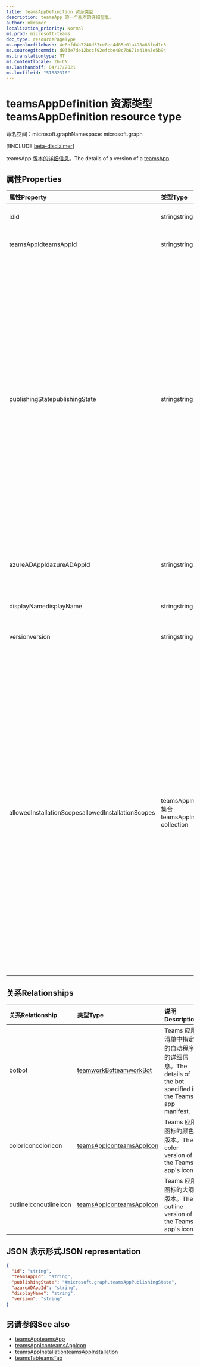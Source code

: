 ```yaml
---
title: teamsAppDefinition 资源类型
description: teamsApp 的一个版本的详细信息。
author: nkramer
localization_priority: Normal
ms.prod: microsoft-teams
doc_type: resourcePageType
ms.openlocfilehash: 4e8bfd4b7248d37ce8ec4d85e01a498a88fed1c3
ms.sourcegitcommit: d033e7de12bccf92efcbe40c7b671e419a3e5b94
ms.translationtype: MT
ms.contentlocale: zh-CN
ms.lasthandoff: 04/17/2021
ms.locfileid: "51882318"
---
```

# <a name="teamsappdefinition-resource-type"></a><span data-ttu-id="e6fab-103">teamsAppDefinition 资源类型</span><span class="sxs-lookup"><span data-stu-id="e6fab-103">teamsAppDefinition resource type</span></span>

<span data-ttu-id="e6fab-104">命名空间：microsoft.graph</span><span class="sxs-lookup"><span data-stu-id="e6fab-104">Namespace: microsoft.graph</span></span>

[!INCLUDE [beta-disclaimer](../../includes/beta-disclaimer.md)]

<span data-ttu-id="e6fab-105">teamsApp [版本的详细信息](teamsapp.md)。</span><span class="sxs-lookup"><span data-stu-id="e6fab-105">The details of a version of a [teamsApp](teamsapp.md).</span></span>

## <a name="properties"></a><span data-ttu-id="e6fab-106">属性</span><span class="sxs-lookup"><span data-stu-id="e6fab-106">Properties</span></span>

| <span data-ttu-id="e6fab-107">属性</span><span class="sxs-lookup"><span data-stu-id="e6fab-107">Property</span></span>            | <span data-ttu-id="e6fab-108">类型</span><span class="sxs-lookup"><span data-stu-id="e6fab-108">Type</span></span>     | <span data-ttu-id="e6fab-109">说明</span><span class="sxs-lookup"><span data-stu-id="e6fab-109">Description</span></span>                                            |
|:------------------- |:-------- |:------------------------------------------------------ |
| <span data-ttu-id="e6fab-110">id</span><span class="sxs-lookup"><span data-stu-id="e6fab-110">id</span></span>                  | <span data-ttu-id="e6fab-111">string</span><span class="sxs-lookup"><span data-stu-id="e6fab-111">string</span></span>   | <span data-ttu-id="e6fab-112">唯一 ID (Teams 应用 ID) 。</span><span class="sxs-lookup"><span data-stu-id="e6fab-112">A unique ID (not the Teams app ID).</span></span>                     |
| <span data-ttu-id="e6fab-113">teamsAppId</span><span class="sxs-lookup"><span data-stu-id="e6fab-113">teamsAppId</span></span>          | <span data-ttu-id="e6fab-114">string</span><span class="sxs-lookup"><span data-stu-id="e6fab-114">string</span></span>   | <span data-ttu-id="e6fab-115">Teams 应用清单中的 ID。</span><span class="sxs-lookup"><span data-stu-id="e6fab-115">The ID from the Teams app manifest.</span></span>                    |
| <span data-ttu-id="e6fab-116">publishingState</span><span class="sxs-lookup"><span data-stu-id="e6fab-116">publishingState</span></span>     | <span data-ttu-id="e6fab-117">string</span><span class="sxs-lookup"><span data-stu-id="e6fab-117">string</span></span>   | <span data-ttu-id="e6fab-118">Teams 应用特定版本的已发布状态。</span><span class="sxs-lookup"><span data-stu-id="e6fab-118">The published status of a specific version of a Teams app.</span></span> <span data-ttu-id="e6fab-119">可能的值是：</span><span class="sxs-lookup"><span data-stu-id="e6fab-119">Possible values are:</span></span></br><span data-ttu-id="e6fab-120">`submitted` — Teams 应用的特定版本已提交，正在审查中。</span><span class="sxs-lookup"><span data-stu-id="e6fab-120">`submitted` — The specific version of the Teams app has been submitted and is under review.</span></span> </br><span data-ttu-id="e6fab-121">`published`  — 发布特定版本的 Teams 应用的请求已由管理员批准，并且该应用已发布。</span><span class="sxs-lookup"><span data-stu-id="e6fab-121">`published`  — The request to publish the specific version of the Teams app has been approved by the admin and the app is published.</span></span> </br> <span data-ttu-id="e6fab-122">`rejected` — 管理员拒绝了发布 Teams 应用的特定版本的请求。</span><span class="sxs-lookup"><span data-stu-id="e6fab-122">`rejected` — The request to publish the specific version of the Teams app was rejected by the admin.</span></span> |
| <span data-ttu-id="e6fab-123">azureADAppId</span><span class="sxs-lookup"><span data-stu-id="e6fab-123">azureADAppId</span></span>        | <span data-ttu-id="e6fab-124">string</span><span class="sxs-lookup"><span data-stu-id="e6fab-124">string</span></span>   | <span data-ttu-id="e6fab-125">Teams WebApplicationInfo.Id 清单中的设置。</span><span class="sxs-lookup"><span data-stu-id="e6fab-125">The WebApplicationInfo.Id from the Teams app manifest.</span></span> |
| <span data-ttu-id="e6fab-126">displayName</span><span class="sxs-lookup"><span data-stu-id="e6fab-126">displayName</span></span>         | <span data-ttu-id="e6fab-127">string</span><span class="sxs-lookup"><span data-stu-id="e6fab-127">string</span></span>   | <span data-ttu-id="e6fab-128">应用开发人员提供的应用的名称。</span><span class="sxs-lookup"><span data-stu-id="e6fab-128">The name of the app provided by the app developer.</span></span>     |
| <span data-ttu-id="e6fab-129">version</span><span class="sxs-lookup"><span data-stu-id="e6fab-129">version</span></span>             | <span data-ttu-id="e6fab-130">string</span><span class="sxs-lookup"><span data-stu-id="e6fab-130">string</span></span>   | <span data-ttu-id="e6fab-131">应用程序的版本号。</span><span class="sxs-lookup"><span data-stu-id="e6fab-131">The version number of the application.</span></span>                 |
| <span data-ttu-id="e6fab-132">allowedInstallationScopes</span><span class="sxs-lookup"><span data-stu-id="e6fab-132">allowedInstallationScopes</span></span> | <span data-ttu-id="e6fab-133">teamsAppInstallationScope 集合</span><span class="sxs-lookup"><span data-stu-id="e6fab-133">teamsAppInstallationScope collection</span></span> | <span data-ttu-id="e6fab-134">可在其中安装 Teams 应用的范围集合。</span><span class="sxs-lookup"><span data-stu-id="e6fab-134">A collection of scopes where the Teams app can be installed.</span></span> <span data-ttu-id="e6fab-135">可能的值是：</span><span class="sxs-lookup"><span data-stu-id="e6fab-135">Possible values are:</span></span></br><span data-ttu-id="e6fab-136">`team` — 指示 Teams 应用可以安装在团队中，并有权访问该团队的数据。</span><span class="sxs-lookup"><span data-stu-id="e6fab-136">`team` — Indicates that the Teams app can be installed within a team and is authorized to access that team's data.</span></span> </br><span data-ttu-id="e6fab-137">`groupChat`  — 指示 Teams 应用可以安装在群聊中，并有权访问该群聊的数据。</span><span class="sxs-lookup"><span data-stu-id="e6fab-137">`groupChat`  — Indicates that the Teams app can be installed within a group chat and is authorized to access that group chat's data.</span></span> </br> <span data-ttu-id="e6fab-138">`personal` — 指示 Teams 应用可以安装在用户的个人范围内，并有权访问该用户的数据。</span><span class="sxs-lookup"><span data-stu-id="e6fab-138">`personal` — Indicates that the Teams app can be installed in the personal scope of a user and is authorized to access that user's data.</span></span> | 

## <a name="relationships"></a><span data-ttu-id="e6fab-139">关系</span><span class="sxs-lookup"><span data-stu-id="e6fab-139">Relationships</span></span>

| <span data-ttu-id="e6fab-140">关系</span><span class="sxs-lookup"><span data-stu-id="e6fab-140">Relationship</span></span>   | <span data-ttu-id="e6fab-141">类型</span><span class="sxs-lookup"><span data-stu-id="e6fab-141">Type</span></span>                           | <span data-ttu-id="e6fab-142">说明</span><span class="sxs-lookup"><span data-stu-id="e6fab-142">Description</span></span>                                                 |
|:-------------- |:------------------------------ |:----------------------------------------------------------- |
| <span data-ttu-id="e6fab-143">bot</span><span class="sxs-lookup"><span data-stu-id="e6fab-143">bot</span></span>            |[<span data-ttu-id="e6fab-144">teamworkBot</span><span class="sxs-lookup"><span data-stu-id="e6fab-144">teamworkBot</span></span>](teamworkbot.md)   | <span data-ttu-id="e6fab-145">Teams 应用清单中指定的自动程序的详细信息。</span><span class="sxs-lookup"><span data-stu-id="e6fab-145">The details of the bot specified in the Teams app manifest.</span></span> |
| <span data-ttu-id="e6fab-146">colorIcon</span><span class="sxs-lookup"><span data-stu-id="e6fab-146">colorIcon</span></span>      |[<span data-ttu-id="e6fab-147">teamsAppIcon</span><span class="sxs-lookup"><span data-stu-id="e6fab-147">teamsAppIcon</span></span>](teamsappicon.md) | <span data-ttu-id="e6fab-148">Teams 应用图标的颜色版本。</span><span class="sxs-lookup"><span data-stu-id="e6fab-148">The color version of the Teams app's icon.</span></span>                   |
| <span data-ttu-id="e6fab-149">outlineIcon</span><span class="sxs-lookup"><span data-stu-id="e6fab-149">outlineIcon</span></span>    |[<span data-ttu-id="e6fab-150">teamsAppIcon</span><span class="sxs-lookup"><span data-stu-id="e6fab-150">teamsAppIcon</span></span>](teamsappicon.md) | <span data-ttu-id="e6fab-151">Teams 应用图标的大纲版本。</span><span class="sxs-lookup"><span data-stu-id="e6fab-151">The outline version of the Teams app's icon.</span></span>                 |

## <a name="json-representation"></a><span data-ttu-id="e6fab-152">JSON 表示形式</span><span class="sxs-lookup"><span data-stu-id="e6fab-152">JSON representation</span></span>

<!-- {
  "blockType": "resource",
  "@odata.type": "microsoft.graph.teamsAppDefinition",
  "baseType": "microsoft.graph.entity"
}-->

```json
{
  "id": "string",
  "teamsAppId": "string",
  "publishingState": "#microsoft.graph.teamsAppPublishingState",
  "azureADAppId": "string",
  "displayName": "string",
  "version": "string"
}
```

## <a name="see-also"></a><span data-ttu-id="e6fab-153">另请参阅</span><span class="sxs-lookup"><span data-stu-id="e6fab-153">See also</span></span>

- [<span data-ttu-id="e6fab-154">teamsApp</span><span class="sxs-lookup"><span data-stu-id="e6fab-154">teamsApp</span></span>](teamsapp.md)
- [<span data-ttu-id="e6fab-155">teamsAppIcon</span><span class="sxs-lookup"><span data-stu-id="e6fab-155">teamsAppIcon</span></span>](teamsappicon.md)
- [<span data-ttu-id="e6fab-156">teamsAppInstallation</span><span class="sxs-lookup"><span data-stu-id="e6fab-156">teamsAppInstallation</span></span>](teamsappinstallation.md)
- [<span data-ttu-id="e6fab-157">teamsTab</span><span class="sxs-lookup"><span data-stu-id="e6fab-157">teamsTab</span></span>](../resources/teamstab.md)

<!-- uuid: 8fcb5dbc-d5aa-4681-8e31-b001d5168d79
2015-10-25 14:57:30 UTC -->
<!--
{
  "type": "#page.annotation",
  "description": "teamsApp resource",
  "keywords": "",
  "section": "documentation",
  "tocPath": "",
  "suppressions": []
}
-->


